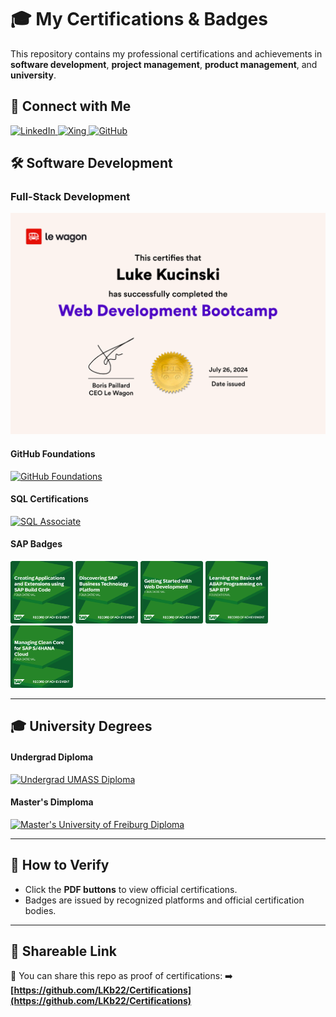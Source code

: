 # 🎓 My Certifications & Badges

This repository contains my professional certifications and achievements in **software development**, **project management**, **product management**, and **university**.

## 🔗 Connect with Me

<p align="left">
  <a href="https://www.linkedin.com/in/luke-kucinski-52198617a/" target="_blank">
    <img src="https://img.shields.io/badge/LinkedIn-0A66C2?style=for-the-badge&logo=linkedin&logoColor=white" alt="LinkedIn">
  </a>
  <a href="https://login.xing.com/?locale=en&dest_url=https%3A%2F%2Fwww.xing.com%2Fprofile%2FLuke_Kucinski097248" target="_blank">
    <img src="https://img.shields.io/badge/Xing-026466?style=for-the-badge&logo=xing&logoColor=white" alt="Xing">
  </a>
  <a href="https://github.com/LKb22" target="_blank">
    <img src="https://img.shields.io/badge/GitHub-181717?style=for-the-badge&logo=github&logoColor=white" alt="GitHub">
  </a>
</p>


## 🛠️ Software Development

### Full-Stack Development
![Le Wagon Diploma](https://github.com/LKb22/Certifications/blob/main/Diploma%20image.png)

#### GitHub Foundations
[![GitHub Foundations](https://img.shields.io/badge/View-PDF-blue?style=for-the-badge&logo=github)](https://github.com/LKb22/Certifications/blob/main/GitHubFoundations_Badge.pdf)

#### SQL Certifications
[![SQL Associate](https://img.shields.io/badge/View-PDF-red?style=for-the-badge&logo=adobe)](https://github.com/LKb22/Certifications/blob/main/SQL%20Associate.pdf)

#### SAP Badges
<p align="left">
  <img src="https://github.com/LKb22/Certifications/blob/main/Creating%20Applications%20and%20Extensions%20using%20SAP%20Build%20Code.png" width="100">
  <img src="https://github.com/LKb22/Certifications/blob/main/Discovering%20SAP%20Business%20Technology%20Platform.png" width="100">
  <img src="https://github.com/LKb22/Certifications/blob/main/Getting%20Started%20with%20Web%20Development.png" width="100">
  <img src="https://github.com/LKb22/Certifications/blob/main/Learning%20the%20Basics%20of%20ABAP%20Programming%20on%20SAP%20BTP.png" width="100">
  <img src="https://github.com/LKb22/Certifications/blob/main/Managing%20Clean%20Core%20for%20SAP%20S4HANA%20Cloud.png" width="100">
</p>

---

## 🎓 **University Degrees**

#### Undergrad Diploma
[![Undergrad UMASS Diploma](https://img.shields.io/badge/View-PDF-blue?style=for-the-badge&logo=mortar-board)](https://github.com/LKb22/Certifications/blob/main/UMASS%20Diploma.pdf)

#### Master's Dimploma
[![Master's University of Freiburg Diploma](https://img.shields.io/badge/View-PDF-green?style=for-the-badge&logo=mortar-board)](https://github.com/LKb22/Certifications/blob/main/Preliminary%20Degree%20Kucinski.pdf)

---

## 📎 **How to Verify**
- Click the **PDF buttons** to view official certifications.
- Badges are issued by recognized platforms and official certification bodies.

---

## 🔗 **Shareable Link**
📢 You can share this repo as proof of certifications:
➡️ **[https://github.com/LKb22/Certifications](https://github.com/LKb22/Certifications)**
